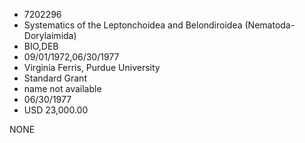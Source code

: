 * 7202296
* Systematics of the Leptonchoidea and Belondiroidea          (Nematoda- Dorylaimida)
* BIO,DEB
* 09/01/1972,06/30/1977
* Virginia Ferris, Purdue University
* Standard Grant
*   name not available
* 06/30/1977
* USD 23,000.00

NONE